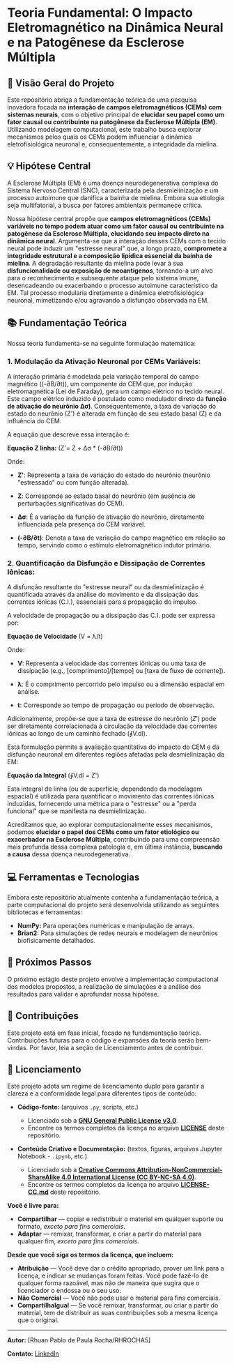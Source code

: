 # Teoria Fundamental: O Impacto Eletromagnético na Dinâmica Neural e na Patogênese da Esclerose Múltipla

## 🎯 Visão Geral do Projeto

Este repositório abriga a fundamentação teórica de uma pesquisa inovadora focada na **interação de campos eletromagnéticos (CEMs) com sistemas neurais**, 
com o objetivo principal de **elucidar seu papel como um fator causal ou contribuinte na patogênese da Esclerose Múltipla (EM)**. 
Utilizando modelagem computacional, este trabalho busca explorar mecanismos pelos quais os CEMs podem influenciar a dinâmica eletrofisiológica neuronal e, consequentemente, a integridade da mielina.

## 💡 Hipótese Central

A Esclerose Múltipla (EM) é uma doença neurodegenerativa complexa do Sistema Nervoso Central (SNC), caracterizada pela desmielinização e um processo autoimune que danifica a bainha de mielina. Embora sua etiologia seja multifatorial, a busca por fatores ambientais permanece crítica.

Nossa hipótese central propõe que **campos eletromagnéticos (CEMs) variáveis no tempo podem atuar como um fator causal ou contribuinte na patogênese da Esclerose Múltipla, 
elucidando seu impacto direto na dinâmica neural**. Argumenta-se que a interação desses CEMs com o tecido neural pode induzir um "estresse neural" que, 
a longo prazo, **compromete a integridade estrutural e a composição lipídica essencial da bainha de mielina**. A degradação resultante da mielina pode levar à sua **disfuncionalidade ou exposição de neoantígenos**,
tornando-a um alvo para o reconhecimento e subsequente ataque pelo sistema imune, desencadeando ou exacerbando o processo autoimune característico da EM. 
Tal processo modularia diretamente a dinâmica eletrofisiológica neuronal, mimetizando e/ou agravando a disfunção observada na EM.

## 📚 Fundamentação Teórica

Nossa teoria fundamenta-se na seguinte formulação matemática:

### 1. Modulação da Ativação Neuronal por CEMs Variáveis:

A interação primária é modelada pela variação temporal do campo magnético ((-∂B/∂t)), um componente do CEM que, por indução eletromagnética (Lei de Faraday), 
gera um campo elétrico no tecido neural. Este campo elétrico induzido é postulado como modulador direto da **função de ativação do neurônio Δσ)**.
Consequentemente, a taxa de variação do estado do neurônio (Z') é alterada em função de seu estado basal (Z) e da influência do CEM.

A equação que descreve essa interação é:

**Equação Z linha:** (Z'= Z + Δσ * (-∂B/∂t))

Onde:

* **Z'**: Representa a taxa de variação do estado do neurônio (neurônio "estressado" ou com função alterada).

* **Z**: Corresponde ao estado basal do neurônio (em ausência de perturbações significativas do CEM).

* **Δσ**: É a variação da função de ativação do neurônio, diretamente influenciada pela presença do CEM variável.

* **(-∂B/∂t)**: Denota a taxa de variação do campo magnético em relação ao tempo, servindo como o estímulo eletromagnético indutor primário.

### 2. Quantificação da Disfunção e Dissipação de Correntes Iônicas:


A disfunção resultante do "estresse neural" ou da desmielinização é quantificada através da análise do movimento e da dissipação das correntes iônicas (C.I.), essenciais para a propagação do impulso.

A velocidade de propagação ou a dissipação das C.I. pode ser expressa por:

**Equação de Velocidade** (V = λ/t)

Onde:

* **V**: Representa a velocidade das correntes iônicas ou uma taxa de dissipação (e.g., [comprimento]/[tempo] ou [taxa de fluxo de corrente]).

* **λ**: É o comprimento percorrido pelo impulso ou a dimensão espacial em análise.

* **t**: Corresponde ao tempo de propagação ou período de observação.

Adicionalmente, propõe-se que a taxa de estresse do neurônio ($Z'$) pode ser diretamente correlacionada à circulação da velocidade das correntes iônicas ao longo de um caminho fechado (∮V.dl). 

Esta formulação permite a avaliação quantitativa do impacto do CEM e da disfunção neuronal em diferentes regiões afetadas pela desmielinização da EM:

**Equação da Integral** (∮V.dl = Z')

Esta integral de linha (ou de superfície, dependendo da modelagem espacial) é utilizada para quantificar o movimento das correntes iônicas induzidas, 
fornecendo uma métrica para o "estresse" ou a "perda funcional" que se manifesta na desmielinização.

Acreditamos que, ao explorar computacionalmente esses mecanismos, podemos **elucidar o papel dos CEMs como um fator etiológico ou exacerbador na Esclerose Múltipla**, 
contribuindo para uma compreensão mais profunda dessa complexa patologia e, em última instância, **buscando a causa** dessa doença neurodegenerativa.

## 💻 Ferramentas e Tecnologias

Embora este repositório atualmente contenha a fundamentação teórica, a parte computacional do projeto será desenvolvida utilizando as seguintes bibliotecas e ferramentas:

* **NumPy:** Para operações numéricas e manipulação de arrays.
* **Brian2:** Para simulações de redes neurais e modelagem de neurônios biofisicamente detalhados.

## 🚀 Próximos Passos

O próximo estágio deste projeto envolve a implementação computacional dos modelos propostos, a realização de simulações e a análise dos resultados para validar e aprofundar nossa hipótese.

## 🤝 Contribuições

Este projeto está em fase inicial, focado na fundamentação teórica. Contribuições futuras para o código e expansões da teoria serão bem-vindas. Por favor, leia a seção de Licenciamento antes de contribuir.

## 📄 Licenciamento

Este projeto adota um regime de licenciamento duplo para garantir a clareza e a conformidade legal para diferentes tipos de conteúdo:

* **Código-fonte:** (arquivos `.py`, scripts, etc.)
    * Licenciado sob a **[GNU General Public License v3.0](https://www.gnu.org/licenses/gpl-3.0.en.html)**.
    * Encontre os termos completos da licença no arquivo **[LICENSE](LICENSE)** deste repositório.

* **Conteúdo Criativo e Documentação:** (textos, figuras, arquivos Jupyter Notebook - `.ipynb`, etc.)
    * Licenciado sob a **[Creative Commons Attribution-NonCommercial-ShareAlike 4.0 International License (CC BY-NC-SA 4.0)](https://creativecommons.org/licenses/by-nc-sa/4.0/)**.
    * Encontre os termos completos da licença no arquivo **[LICENSE-CC.md](LICENSE-CC)** deste repositório.

**Você é livre para:**
* **Compartilhar** — copiar e redistribuir o material em qualquer suporte ou formato, *exceto para fins comerciais*.
* **Adaptar** — remixar, transformar, e criar a partir do material para qualquer fim, *exceto para fins comerciais*.

**Desde que você siga os termos da licença, que incluem:**
* **Atribuição** — Você deve dar o crédito apropriado, prover um link para a licença, e indicar se mudanças foram feitas. Você pode fazê-lo de qualquer forma razoável, mas não de maneira que sugira que o licenciador o endossa ou o seu uso.
* **Não Comercial** — Você não pode usar o material para fins comerciais.
* **CompartilhaIgual** — Se você remixar, transformar, ou criar a partir do material, tem de distribuir as suas contribuições sob a mesma licença que o original.

---

**Autor:** [Rhuan Pablo de Paula Rocha/RHROCHA5]

**Contato:** [LinkedIn](https://www.linkedin.com/in/rhuan-rocha-a24573223/)
